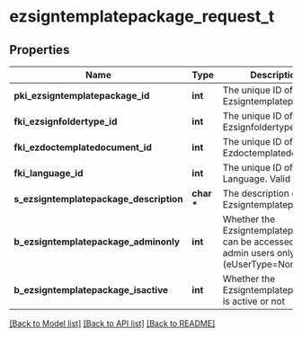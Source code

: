 # ezsigntemplatepackage_request_t

## Properties
Name | Type | Description | Notes
------------ | ------------- | ------------- | -------------
**pki_ezsigntemplatepackage_id** | **int** | The unique ID of the Ezsigntemplatepackage | [optional] 
**fki_ezsignfoldertype_id** | **int** | The unique ID of the Ezsignfoldertype. | 
**fki_ezdoctemplatedocument_id** | **int** | The unique ID of the Ezdoctemplatedocument | [optional] 
**fki_language_id** | **int** | The unique ID of the Language.  Valid values:  |Value|Description| |-|-| |1|French| |2|English| | 
**s_ezsigntemplatepackage_description** | **char \*** | The description of the Ezsigntemplatepackage | 
**b_ezsigntemplatepackage_adminonly** | **int** | Whether the Ezsigntemplatepackage can be accessed by admin users only (eUserType&#x3D;Normal) | 
**b_ezsigntemplatepackage_isactive** | **int** | Whether the Ezsigntemplatepackage is active or not | 

[[Back to Model list]](../README.md#documentation-for-models) [[Back to API list]](../README.md#documentation-for-api-endpoints) [[Back to README]](../README.md)


